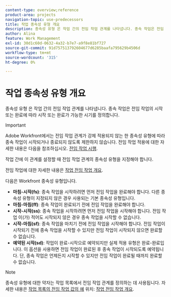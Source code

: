 ```yaml
---
content-type: overview;reference
product-area: projects
navigation-topic: use-predecessors
title: 작업 종속성 유형 개요
description: 종속성 유형 은 작업 간의 전임 작업 관계를 나타냅니다. 종속 작업은 전임 작업의 시작 또는 완료에 따라 시작 또는 완료가 가능한 시기를 정의합니다.
author: Alina
feature: Work Management
exl-id: 30d1c60d-0632-4a32-b7e7-a9f8e81bf727
source-git-commit: 91d757513792604677d6285baafa795629b4506d
workflow-type: tm+mt
source-wordcount: '315'
ht-degree: 0%

---
```


# 작업 종속성 유형 개요

<!-- Audited: 12/2023 -->

종속성 유형 은 작업 간의 전임 작업 관계를 나타냅니다. 종속 작업은 전임 작업의 시작 또는 완료에 따라 시작 또는 완료가 가능한 시기를 정의합니다.

>[!IMPORTANT]
>
>Adobe Workfront에서는 전임 작업 관계가 강제 적용되지 않는 한 종속성 유형에 따라 종속 작업이 시작되거나 종료되지 않도록 제한하지 않습니다. 전임 작업 적용에 대한 자세한 내용은 다음을 참조하십시오. [전임 작업 시행](../../../manage-work/tasks/use-prdcssrs/enforced-predecessors.md).

작업 간에 이 관계를 설정할 때 전임 작업 관계의 종속성 유형을 지정해야 합니다.

전임 작업에 대한 자세한 내용은 [작업 전임 작업 개요](../../../manage-work/tasks/use-prdcssrs/predecessors-overview.md).

다음은 Workfront 종속성 유형입니다.

* **마침-시작(fs)**: 종속 작업을 시작하려면 먼저 전임 작업을 완료해야 합니다. 다른 종속성 유형이 지정되지 않은 경우 사용되는 기본 종속성 유형입니다.
* **마침-마침(ff)**: 종속 작업이 완료되기 전에 전임 작업을 완료해야 합니다.
* **시작-시작(ss)**: 종속 작업을 시작하려면 먼저 전임 작업을 시작해야 합니다. 전임 작업 이(가) 적어도 시작되지 않은 경우 종속 작업을 시작할 수 없습니다.
* **시작-마침(sf)**: 종속 작업을 마치기 전에 전임 작업을 시작해야 합니다. 전임 작업이 시작되기 전에 종속 작업을 시작할 수 있지만 전임 작업이 시작되지 않으면 완료할 수 없습니다.
* **예약된 시작(sd)**: 작업이 완료-시작으로 예약되지만 실제 적용 유형은 완료-완료입니다. 이 옵션을 사용하면 전임 작업이 완료된 후 종속 작업이 시작되도록 예약됩니다. 단, 종속 작업은 언제든지 시작할 수 있지만 전임 작업이 완료될 때까지 완료할 수 없습니다.

>[!NOTE]
>
>종속성 유형에 대한 약자는 작업 목록에서 전임 작업 관계를 정의하는 데 사용됩니다. 자세한 내용은 [작업 목록의 전임 작업 값의 예](/help/quicksilver/manage-work/tasks/use-prdcssrs/predecessors-overview.md#examples-of-predecessor-values-in-a-task-list) 위치: [작업 전임 작업 개요](/help/quicksilver/manage-work/tasks/use-prdcssrs/predecessors-overview.md).

